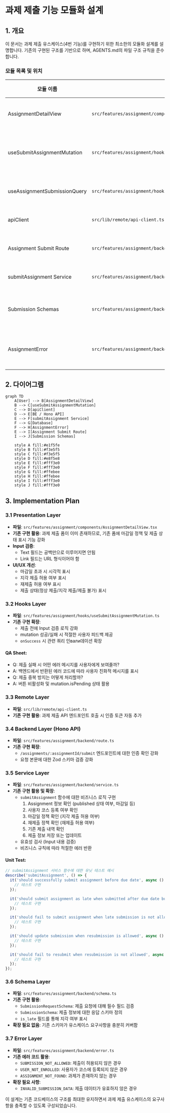 # 과제 제출 기능 모듈화 설계

## 1. 개요

이 문서는 과제 제출 유스케이스(4번 기능)를 구현하기 위한 최소한의 모듈화 설계를 설명합니다. 기존의 구현된 구조를 기반으로 하며, AGENTS.md의 파일 구조 규칙을 준수합니다.

### 모듈 목록 및 위치

| 모듈 이름 | 위치 | 간략한 설명 |
|----------|------|------------|
| AssignmentDetailView | `src/features/assignment/components/AssignmentDetailView.tsx` | 과제 상세 정보 표시 및 제출 UI 제공 |
| useSubmitAssignmentMutation | `src/features/assignment/hooks/useSubmitAssignmentMutation.ts` | 과제 제출 기능을 위한 React Query mutation 훅 |
| useAssignmentSubmissionQuery | `src/features/assignment/hooks/useAssignmentSubmissionQuery.ts` | 사용자 과제 제출 내역 조회 훅 |
| apiClient | `src/lib/remote/api-client.ts` | 과제 제출 API 요청 처리 |
| Assignment Submit Route | `src/features/assignment/backend/route.ts` | 과제 제출 API 엔드포인트 정의 |
| submitAssignment Service | `src/features/assignment/backend/service.ts` | 과제 제출 비즈니스 로직 처리 |
| Submission Schemas | `src/features/assignment/backend/schema.ts` | 과제 제출 관련 Zod 스키마 및 DTO 정의 |
| AssignmentError | `src/features/assignment/backend/error.ts` | 과제 제출 관련 에러 코드 및 클래스 정의 |

## 2. 다이어그램

```mermaid
graph TD
    A[User] --> B[AssignmentDetailView]
    B --> C[useSubmitAssignmentMutation]
    C --> D[apiClient]
    D --> E[BE / Hono API]
    E --> F[submitAssignment Service]
    F --> G[Database]
    F --> H[AssignmentError]
    E --> I[Assignment Submit Route]
    I --> J[Submission Schemas]
    
    style A fill:#e1f5fe
    style B fill:#f3e5f5
    style C fill:#f3e5f5
    style D fill:#e8f5e8
    style E fill:#fff3e0
    style F fill:#fff3e0
    style G fill:#ffebee
    style H fill:#ffebee
    style I fill:#fff3e0
    style J fill:#fff3e0
```

## 3. Implementation Plan

### 3.1 Presentation Layer

- **파일**: `src/features/assignment/components/AssignmentDetailView.tsx`
- **기존 구현 활용**: 과제 제출 폼이 이미 존재하므로, 기존 폼에 마감일 정책 및 제출 상태 표시 기능 강화
- **Input 검증**: 
  - Text 필드는 공백만으로 이루어지면 안됨
  - Link 필드는 URL 형식이어야 함
- **UI/UX 개선**:
  - 마감일 초과 시 시각적 표시
  - 지각 제출 허용 여부 표시
  - 재제출 허용 여부 표시
  - 제출 상태(정상 제출/지각 제출/제출 불가) 표시

### 3.2 Hooks Layer

- **파일**: `src/features/assignment/hooks/useSubmitAssignmentMutation.ts`
- **기존 구현 확장**:
  - 제출 전에 Input 검증 로직 강화
  - mutation 성공/실패 시 적절한 사용자 피드백 제공
  - `onSuccess` 시 관련 쿼리 인вали데이션 확장

#### QA Sheet:
- Q: 제출 실패 시 어떤 에러 메시지를 사용자에게 보여줄까?
- A: 백엔드에서 반환된 에러 코드에 따라 사용자 친화적 메시지를 표시
- Q: 제출 중복 방지는 어떻게 처리할까?
- A: 버튼 비활성화 및 mutation.isPending 상태 활용

### 3.3 Remote Layer

- **파일**: `src/lib/remote/api-client.ts`
- **기존 구현 활용**: 과제 제출 API 엔드포인트 호출 시 인증 토큰 자동 추가

### 3.4 Backend Layer (Hono API)

- **파일**: `src/features/assignment/backend/route.ts`
- **기존 구현 확장**:
  - `/assignments/:assignmentId/submit` 엔드포인트에 대한 인증 확인 강화
  - 요청 본문에 대한 Zod 스키마 검증 강화

### 3.5 Service Layer

- **파일**: `src/features/assignment/backend/service.ts`
- **기존 구현 활용 및 확장**:
  - `submitAssignment` 함수에 대한 비즈니스 로직 구현
    1. Assignment 정보 확인 (published 상태 여부, 마감일 등)
    2. 사용자 코스 등록 여부 확인
    3. 마감일 정책 확인 (지각 제출 허용 여부)
    4. 재제출 정책 확인 (재제출 허용 여부)
    5. 기존 제출 내역 확인
    6. 제출 정보 저장 또는 업데이트
  - 유효성 검사 (Input 내용 검증)
  - 비즈니스 규칙에 따라 적절한 에러 반환

#### Unit Test:
```typescript
// submitAssignment 서비스 함수에 대한 유닛 테스트 예시
describe('submitAssignment', () => {
  it('should successfully submit assignment before due date', async () => {
    // 테스트 구현
  });

  it('should submit assignment as late when submitted after due date but late submission is allowed', async () => {
    // 테스트 구현
  });

  it('should fail to submit assignment when late submission is not allowed', async () => {
    // 테스트 구현
  });

  it('should update submission when resubmission is allowed', async () => {
    // 테스트 구현
  });

  it('should fail to resubmit when resubmission is not allowed', async () => {
    // 테스트 구현
  });
});
```

### 3.6 Schema Layer

- **파일**: `src/features/assignment/backend/schema.ts`
- **기존 구현 활용**:
  - `SubmissionRequestSchema`: 제출 요청에 대해 필수 필드 검증
  - `SubmissionSchema`: 제출 정보에 대한 응답 스키마 정의
  - `is_late` 필드를 통해 지각 여부 표시
- **확장 필요 없음**: 기존 스키마가 유스케이스 요구사항을 충분히 커버함

### 3.7 Error Layer

- **파일**: `src/features/assignment/backend/error.ts`
- **기존 에러 코드 활용**:
  - `SUBMISSION_NOT_ALLOWED`: 제출이 허용되지 않은 경우
  - `USER_NOT_ENROLLED`: 사용자가 코스에 등록되지 않은 경우
  - `ASSIGNMENT_NOT_FOUND`: 과제가 존재하지 않는 경우
- **확장 필요 사항**:
  - `INVALID_SUBMISSION_DATA`: 제출 데이터가 유효하지 않은 경우

이 설계는 기존 코드베이스의 구조를 최대한 유지하면서 과제 제출 유스케이스의 요구사항을 충족할 수 있도록 구성되었습니다.